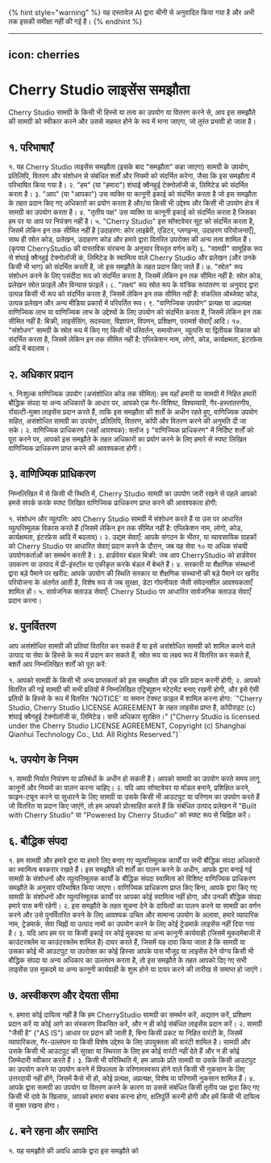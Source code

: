 
{% hint style="warning" %}
यह दस्तावेज़ AI द्वारा चीनी से अनुवादित किया गया है और अभी तक इसकी समीक्षा नहीं की गई है।
{% endhint %}

---
icon: cherries
---

# Cherry Studio लाइसेंस समझौता

Cherry Studio सामग्री के किसी भी हिस्से या तत्व का उपयोग या वितरण करने से, आप इस समझौते की सामग्री को स्वीकार करने और उससे सहमत होने के रूप में माना जाएगा, जो तुरंत प्रभावी हो जाता है।

## १. परिभाषाएँ

१. यह Cherry Studio लाइसेंस समझौता (इसके बाद "समझौता" कहा जाएगा) सामग्री के उपयोग, प्रतिलिपि, वितरण और संशोधन से संबंधित शर्तों और नियमों को संदर्भित करेगा, जैसा कि इस समझौता में परिभाषित किया गया है।
२. "हम" (या "हमारा") शंघाई क्वैनहुई टेक्नोलॉजी कं, लिमिटेड को संदर्भित करता है।
३. "आप" (या "आपका") उस व्यक्ति या कानूनी इकाई को संदर्भित करता है जो इस समझौता के तहत प्रदान किए गए अधिकारों का प्रयोग करता है और/या किसी भी उद्देश्य और किसी भी उपयोग क्षेत्र में सामग्री का उपयोग करता है।
४. "तृतीय पक्ष" उस व्यक्ति या कानूनी इकाई को संदर्भित करता है जिसका हम पर या आप पर नियंत्रण नहीं है।
५. "Cherry Studio" इस सॉफ्टवेयर सूट को संदर्भित करता है, जिसमें लेकिन इन तक सीमित नहीं है [उदाहरण: कोर लाइब्रेरी, एडिटर, प्लगइन्स, उदाहरण परियोजनाएँ], साथ ही स्रोत कोड, प्रलेखन, उदाहरण कोड और हमारे द्वारा वितरित उपरोक्त की अन्य तत्व शामिल हैं। (कृपया CherryStudio की वास्तविक संरचना के अनुसार विस्तृत वर्णन करें)
६. "सामग्री" सामूहिक रूप से शंघाई क्वैनहुई टेक्नोलॉजी कं, लिमिटेड के स्वामित्व वाले Cherry Studio और प्रलेखन (और उनके किसी भी भाग) को संदर्भित करती है, जो इस समझौते के तहत प्रदान किए जाते हैं।
७. "स्रोत" रूप संशोधन करने के लिए पसंदीदा रूप को संदर्भित करता है, जिसमें लेकिन इन तक सीमित नहीं है: स्रोत कोड, प्रलेखन स्रोत फ़ाइलें और विन्यास फ़ाइलें।
८. "लक्ष्य" रूप स्रोत रूप के यांत्रिक रूपांतरण या अनुवाद द्वारा उत्पन्न किसी भी रूप को संदर्भित करता है, जिसमें लेकिन इन तक सीमित नहीं है: संकलित ऑब्जेक्ट कोड, उत्पन्न प्रलेखन और अन्य मीडिया प्रकारों में परिवर्तित रूप।
९. "वाणिज्यिक उपयोग" प्रत्यक्ष या अप्रत्यक्ष वाणिज्यिक लाभ या वाणिज्यिक लाभ के उद्देश्यों के लिए उपयोग को संदर्भित करता है, जिसमें लेकिन इन तक सीमित नहीं है: बिक्री, लाइसेंसिंग, सदस्यता, विज्ञापन, विपणन, प्रशिक्षण, परामर्श सेवाएँ आदि।
१०. "संशोधन" सामग्री के स्रोत रूप में किए गए किसी भी परिवर्तन, समायोजन, व्युत्पत्ति या द्वितीयक विकास को संदर्भित करता है, जिसमें लेकिन इन तक सीमित नहीं है: एप्लिकेशन नाम, लोगो, कोड, कार्यक्षमता, इंटरफ़ेस आदि में बदलाव।

## २. अधिकार प्रदान

१. निःशुल्क वाणिज्यिक उपयोग (असंशोधित कोड तक सीमित): हम यहाँ हमारी या सामग्री में निहित हमारी बौद्धिक संपदा या अन्य अधिकारों के आधार पर, आपको एक गैर-विशिष्ट, विश्वव्यापी, गैर-हस्तांतरणीय, रॉयल्टी-मुक्त लाइसेंस प्रदान करते हैं, ताकि इस समझौता की शर्तों के अधीन रहते हुए, वाणिज्यिक उपयोग सहित, असंशोधित सामग्री का उपयोग, प्रतिलिपि, वितरण, कॉपी और वितरण करने की अनुमति दी जा सके।
२. वाणिज्यिक प्राधिकरण (जहाँ आवश्यक): क्लॉज ३ "वाणिज्यिक प्राधिकरण" में निर्दिष्ट शर्तों को पूरा करने पर, आपको इस समझौते के तहत अधिकारों का प्रयोग करने के लिए हमारे से स्पष्ट लिखित वाणिज्यिक प्राधिकरण प्राप्त करने की आवश्यकता होगी।

## ३. वाणिज्यिक प्राधिकरण

निम्नलिखित में से किसी भी स्थिति में, Cherry Studio सामग्री का उपयोग जारी रखने से पहले आपको हमसे संपर्क करके स्पष्ट लिखित वाणिज्यिक प्राधिकरण प्राप्त करने की आवश्यकता होगी:

१. संशोधन और व्युत्पत्ति: आप Cherry Studio सामग्री में संशोधन करते हैं या उस पर आधारित व्युत्पत्तिमूलक विकास करते हैं (जिसमें लेकिन इन तक सीमित नहीं है: एप्लिकेशन नाम, लोगो, कोड, कार्यक्षमता, इंटरफ़ेस आदि में बदलाव)।
२. उद्यम सेवाएँ: आपके संगठन के भीतर, या व्यावसायिक ग्राहकों को Cherry Studio पर आधारित सेवाएं प्रदान करने के दौरान, जब यह सेवा १० या अधिक संचयी उपयोगकर्ताओं का समर्थन करती है।
३. हार्डवेयर बंडल बिक्री: जब आप CherryStudio को हार्डवेयर उपकरण या उत्पाद में प्री-इंस्टॉल या एकीकृत करके बंडल में बेचते हैं।
४. सरकारी या शैक्षणिक संस्थानों द्वारा बड़े पैमाने पर खरीद: आपके उपयोग की स्थिति सरकार या शैक्षणिक संस्थानों की बड़े पैमाने पर खरीद परियोजना के अंतर्गत आती है, विशेष रूप से जब सुरक्षा, डेटा गोपनीयता जैसी संवेदनशील आवश्यकताएँ शामिल हों।
५. सार्वजनिक क्लाउड सेवाएँ: Cherry Studio पर आधारित सार्वजनिक क्लाउड सेवाएँ प्रदान करना।

## ४. पुनर्वितरण

आप असंशोधित सामग्री की प्रतियां वितरित कर सकते हैं या इसे असंशोधित सामग्री को शामिल करने वाले उत्पाद या सेवा के हिस्से के रूप में प्रदान कर सकते हैं, स्रोत रूप या लक्ष्य रूप में वितरित कर सकते हैं, बशर्ते आप निम्नलिखित शर्तों को पूरा करें:

१. आपको सामग्री के किसी भी अन्य प्राप्तकर्ता को इस समझौता की एक प्रति प्रदान करनी होगी;
२. आपको वितरित की गई सामग्री की सभी प्रतियों में निम्नलिखित एट्रिब्यूशन स्टेटमेंट बनाए रखनी होगी, और इसे ऐसी प्रतियों के हिस्से के रूप में वितरित 'NOTICE' या समान टेक्स्ट फ़ाइल में शामिल करना होगा: \`"Cherry Studio, Cherry Studio LICENSE AGREEMENT के तहत लाइसेंस प्राप्त है, कॉपीराइट (c) शंघाई क्वैनहुई टेक्नोलॉजी कं, लिमिटेड। सभी अधिकार सुरक्षित।" ("Cherry Studio is licensed under the Cherry Studio LICENSE AGREEMENT, Copyright (c) Shanghai Qianhui Technology Co., Ltd. All Rights Reserved.")`

## ५. उपयोग के नियम

१. सामग्री निर्यात नियंत्रण या प्रतिबंधों के अधीन हो सकती है। आपको सामग्री का उपयोग करते समय लागू कानूनों और नियमों का पालन करना चाहिए।
२. यदि आप सॉफ्टवेयर या मॉडल बनाने, प्रशिक्षित करने, फाइन-ट्यून करने या सुधारने के लिए सामग्री या उसके किसी भी आउटपुट या परिणाम का उपयोग करते हैं जो वितरित या प्रदान किए जाएंगे, तो हम आपको प्रोत्साहित करते हैं कि संबंधित उत्पाद प्रलेखन में "Built with Cherry Studio" या "Powered by Cherry Studio" को स्पष्ट रूप से चिह्नित करें।

## ६. बौद्धिक संपदा

१. हम सामग्री और हमारे द्वारा या हमारे लिए बनाए गए व्युत्पत्तिमूलक कार्यों पर सभी बौद्धिक संपदा अधिकारों का स्वामित्व बरकरार रखते हैं। इस समझौते की शर्तों का पालन करने के अधीन, आपके द्वारा बनाई गई सामग्री के संशोधनों और व्युत्पत्तिमूलक कार्यों के बौद्धिक संपदा स्वामित्व को विशिष्ट वाणिज्यिक प्राधिकरण समझौते के अनुसार परिभाषित किया जाएगा। वाणिज्यिक प्राधिकरण प्राप्त किए बिना, आपके द्वारा किए गए सामग्री के संशोधनों और व्युत्पत्तिमूलक कार्यों पर आपका कोई स्वामित्व नहीं होगा, और उनकी बौद्धिक संपदा हमारे पास बनी रहेगी।
२. इस समझौते के तहत सूचना देने के दायित्वों का पालन करने या सामग्री का वर्णन करने और उसे पुनर्वितरित करने के लिए आवश्यक उचित और सामान्य उपयोग के अलावा, हमारे व्यापारिक नाम, ट्रेडमार्क, सेवा चिह्नों या उत्पाद नामों का उपयोग करने के लिए कोई ट्रेडमार्क लाइसेंस नहीं दिया गया है।
३. यदि आप हम पर या किसी इकाई पर कोई मुकदमा या अन्य कानूनी कार्यवाही (जिसमें मुकदमेबाजी में काउंटरक्लेम या काउंटरक्लेम शामिल है) दायर करते हैं, जिसमें यह दावा किया जाता है कि सामग्री या उसका कोई भी आउटपुट या उपरोक्त का कोई हिस्सा आपके पास मौजूद या लाइसेंस देने योग्य किसी भी बौद्धिक संपदा या अन्य अधिकार का उल्लंघन करता है, तो इस समझौते के तहत आपको दिए गए सभी लाइसेंस उस मुकदमे या अन्य कानूनी कार्यवाही के शुरू होने या दायर करने की तारीख से समाप्त हो जाएंगे।

## ७. अस्वीकरण और देयता सीमा

१. हमारा कोई दायित्व नहीं है कि हम CherryStudio सामग्री का समर्थन करें, अद्यतन करें, प्रशिक्षण प्रदान करें या कोई आगे का संस्करण विकसित करें, और न ही कोई संबंधित लाइसेंस प्रदान करें।
२. सामग्री "जैसी है" ("AS IS") आधार पर प्रदान की जाती है, बिना किसी प्रकट या निहित वारंटी के, जिसमें व्यापारिकता, गैर-उल्लंघन या किसी विशेष उद्देश्य के लिए उपयुक्तता की वारंटी शामिल है। सामग्री और उसके किसी भी आउटपुट की सुरक्षा या स्थिरता के लिए हम कोई वारंटी नहीं देते हैं और न ही कोई ज़िम्मेदारी स्वीकार करते हैं।
३. किसी भी परिस्थिति में, हम आपके प्रति सामग्री या उसके किसी आउटपुट का उपयोग करने या उपयोग करने में विफलता के परिणामस्वरूप होने वाले किसी भी नुकसान के लिए उत्तरदायी नहीं होंगे, जिसमें कैसे भी हो, कोई प्रत्यक्ष, अप्रत्यक्ष, विशेष या परिणामी नुकसान शामिल हैं।
४. आपके द्वारा सामग्री का उपयोग या वितरण करने के कारण या उससे संबंधित किसी तृतीय पक्ष द्वारा किए गए किसी भी दावे के खिलाफ, आपको हमारा बचाव करना होगा, क्षतिपूर्ति करनी होगी और हमें किसी भी दायित्व से मुक्त रखना होगा।

## ८. बने रहना और समाप्ति

१. यह समझौते की अवधि आपके द्वारा इस समझौते को